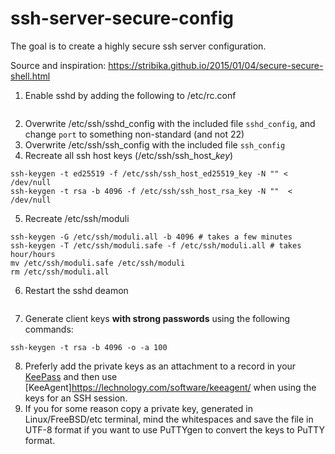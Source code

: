 # ssh-server-secure-config
The goal is to create a highly secure ssh server configuration.

Source and inspiration: https://stribika.github.io/2015/01/04/secure-secure-shell.html

1. Enable sshd by adding the following to /etc/rc.conf
```shd_enable="YES"
```
2. Overwrite /etc/ssh/sshd_config with the included file `sshd_config`, and change `port` to something non-standard (and not 22)
3. Overwrite /etc/ssh/ssh_config with the included file `ssh_config`
4. Recreate all ssh host keys (/etc/ssh/ssh_host_*key*)
```rm /etc/ssh/ssh_host_*key*
ssh-keygen -t ed25519 -f /etc/ssh/ssh_host_ed25519_key -N "" < /dev/null
ssh-keygen -t rsa -b 4096 -f /etc/ssh/ssh_host_rsa_key -N ""  < /dev/null
```
5. Recreate /etc/ssh/moduli
```rm /etc/ssh/moduli
ssh-keygen -G /etc/ssh/moduli.all -b 4096 # takes a few minutes
ssh-keygen -T /etc/ssh/moduli.safe -f /etc/ssh/moduli.all # takes hour/hours
mv /etc/ssh/moduli.safe /etc/ssh/moduli
rm /etc/ssh/moduli.all
```
6. Restart the sshd deamon
```service sshd restart
```
7. Generate client keys **with strong passwords** using the following commands:
```ssh-keygen -t ed25519 -o -a 100
ssh-keygen -t rsa -b 4096 -o -a 100
```
8. Preferly add the private keys as an attachment to a record in your [KeePass](https://www.keepas.info) and then use [KeeAgent]https://lechnology.com/software/keeagent/ when using the keys for an SSH session.
9. If you for some reason copy a private key, generated in Linux/FreeBSD/etc terminal, mind the whitespaces and save the file in UTF-8 format if you want to use PuTTYgen to convert the keys to PuTTY format.
